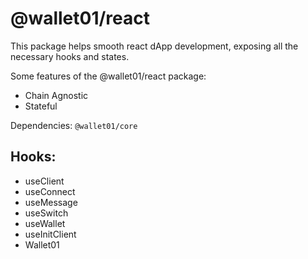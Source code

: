 # @wallet01/react

This package helps smooth react dApp development, exposing all the necessary hooks and states.

Some features of the @wallet01/react package:

- Chain Agnostic
- Stateful

Dependencies:
`@wallet01/core`

## Hooks:

- useClient
- useConnect
- useMessage
- useSwitch
- useWallet
- useInitClient
- Wallet01